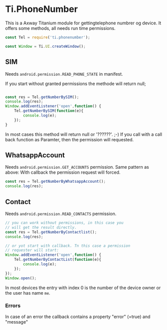 # Ti.PhoneNumber

This is a Axway Titanium module  for gettingtelephone numbrer og device. It offers some methods, all needs run time permissions.

```javascript 
const Tel = require('ti.phonenumber');

const Window = Ti.UI.createWindow();

```

## SIM

Needs  `android.permission.READ_PHONE_STATE`
in manifest. 

If you start without granted permissions the methode will return null;

```javascript

const res = Tel.getNumberBySIM();
console.log(res);
Window.addEventListener('open',function() {
	Tel.getNumberBySIM(function(e){
		console.log(e);
	});
}
```
In most cases this method will return null or '??????'. ;-)
If you call with a call back function as Paramter, then the permission will requested.

## WhatsappAccount

Needs `android.permission.GET_ACCOUNTS` permission. Same pattern as above: With callback the permission request will forced.

```javascript
const res = Tel.getNumberByWhatsappAccount();
console.log(res);

```

## Contact

Needs `android.permission.READ_CONTACTS` permission.

```javascript
// you can work without permissions, in this case you
// will get the result directly.
const res = Tel.getNumberByContactlist();
console.log(res);

// or yot start with callback. Tn this case a permission
// requester will start:
Window.addEventListener('open',function() {
	Tel.getNumberByContactList(function(e){
		console.log(e);
	});
});
Window.open();
```

In most devices the entry with index 0 is the number of the device owner or the user has name `me`.


### Errors

In case of an error the callback contains a property "error" (=true) and "message"